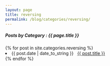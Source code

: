 ```yaml
---
layout: page
title: reversing
permalink: /blog/categories/reversing/
---
```


<h5> Posts by Category : {{ page.title }} </h5>

<div class="card">
{% for post in site.categories.reversing %}
 <li class="category-posts"><span>{{ post.date | date_to_string }}</span> &nbsp; <a href="{{ post.url }}">{{ post.title }}</a></li>
{% endfor %}
</div>